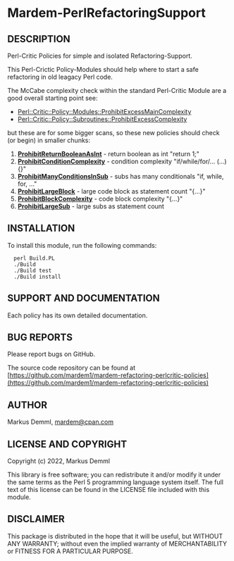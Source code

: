 
# Mardem-PerlRefactoringSupport

## DESCRIPTION

Perl-Critic Policies for simple and isolated Refactoring-Support.

This Perl-Crictic Policy-Modules should help where to start a safe
refactoring in old leagacy Perl code.

The McCabe complexity check within the standard Perl-Critic Module are a good
overall starting point see:

* [Perl::Critic::Policy::Modules::ProhibitExcessMainComplexity](https://metacpan.org/pod/Perl::Critic::Policy::Modules::ProhibitExcessMainComplexity)
* [Perl::Critic::Policy::Subroutines::ProhibitExcessComplexity](https://metacpan.org/pod/Perl::Critic::Policy::Subroutines::ProhibitExcessComplexity)

but these are for some bigger scans, so these new policies should check (or begin) in smaller chunks:

1. **[ProhibitReturnBooleanAsInt](lib/Perl/Critic/Policy/Mardem/ProhibitReturnBooleanAsInt.pm)** - return boolean as int "return 1;"
1. **[ProhibitConditionComplexity](lib/Perl/Critic/Policy/Mardem/ProhibitConditionComplexity.pm)** - condition complexity "if/while/for/... (...){}"
1. **[ProhibitManyConditionsInSub](lib/Perl/Critic/Policy/Mardem/ProhibitManyConditionsInSub.pm)** - subs has many conditionals "if, while, for, ..."
1. **[ProhibitLargeBlock](lib/Perl/Critic/Policy/Mardem/ProhibitLargeBlock.pm)** - large code block as statement count "{...}"
1. **[ProhibitBlockComplexity](lib/Perl/Critic/Policy/Mardem/ProhibitBlockComplexity.pm)** - code block complexity "{...}"
1. **[ProhibitLargeSub](lib/Perl/Critic/Policy/Mardem/ProhibitLargeSub.pm)** - large subs as statement count

## INSTALLATION

To install this module, run the following commands:

```
  perl Build.PL
  ./Build
  ./Build test
  ./Build install
```

## SUPPORT AND DOCUMENTATION

Each policy has its own detailed documentation.

## BUG REPORTS

Please report bugs on GitHub.

The source code repository can be found at [https://github.com/mardem1/mardem-refactoring-perlcritic-policies](https://github.com/mardem1/mardem-refactoring-perlcritic-policies)

## AUTHOR

Markus Demml, mardem@cpan.com

## LICENSE AND COPYRIGHT

Copyright (c) 2022, Markus Demml

This library is free software; you can redistribute it and/or modify it
under the same terms as the Perl 5 programming language system itself.
The full text of this license can be found in the LICENSE file included
with this module.

## DISCLAIMER

This package is distributed in the hope that it will be useful, but WITHOUT
ANY WARRANTY; without even the implied warranty of MERCHANTABILITY or FITNESS
FOR A PARTICULAR PURPOSE.
